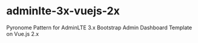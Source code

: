 # adminlte-3x-vuejs-2x
Pyronome Pattern for AdminLTE 3.x Bootstrap Admin Dashboard Template on Vue.js 2.x
